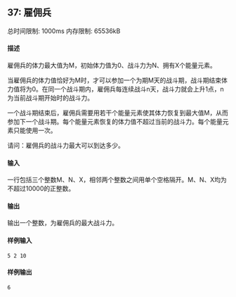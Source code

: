 ﻿## 37: 雇佣兵
总时间限制: 1000ms     内存限制: 65536kB

#### 描述

雇佣兵的体力最大值为M，初始体力值为0、战斗力为N、拥有X个能量元素。

当雇佣兵的体力值恰好为M时，才可以参加一个为期M天的战斗期，战斗期结束体力值将为0。在同一个战斗期内，雇佣兵每连续战斗n天，战斗力就会上升1点，n为当前战斗期开始时的战斗力。

一个战斗期结束后，雇佣兵需要用若干个能量元素使其体力恢复到最大值M，从而参加下一个战斗期。每个能量元素恢复的体力值不超过当前的战斗力。每个能量元素只能使用一次。

请问：雇佣兵的战斗力最大可以到达多少。

#### 输入

一行包括三个整数M、N、X，相邻两个整数之间用单个空格隔开。M、N、X均为不超过10000的正整数。

#### 输出

输出一个整数，为雇佣兵的最大战斗力。

#### 样例输入

	5 2 10

#### 样例输出

	6




